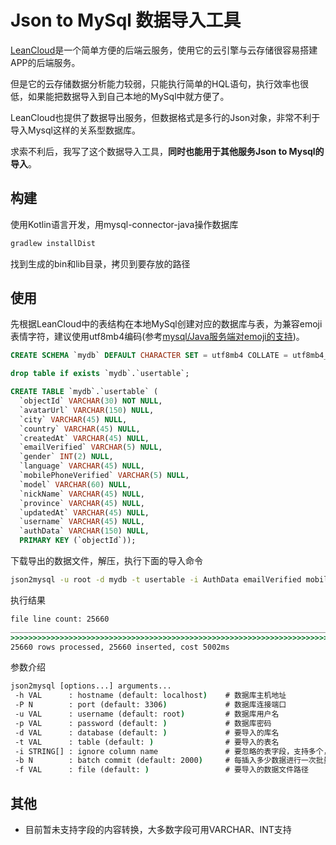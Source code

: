 # Json to MySql 数据导入工具

[LeanCloud](https://leancloud.cn/)是一个简单方便的后端云服务，使用它的云引擎与云存储很容易搭建APP的后端服务。

但是它的云存储数据分析能力较弱，只能执行简单的HQL语句，执行效率也很低，如果能把数据导入到自己本地的MySql中就方便了。

LeanCloud也提供了数据导出服务，但数据格式是多行的Json对象，非常不利于导入Mysql这样的关系型数据库。

求索不利后，我写了这个数据导入工具，**同时也能用于其他服务Json to Mysql的导入**。

## 构建

使用Kotlin语言开发，用mysql-connector-java操作数据库

```bat
gradlew installDist
```

找到生成的bin和lib目录，拷贝到要存放的路径

## 使用

先根据LeanCloud中的表结构在本地MySql创建对应的数据库与表，为兼容emoji表情字符，建议使用utf8mb4编码(参考[mysql/Java服务端对emoji的支持](https://segmentfault.com/a/1190000000616820))。

```SQL
CREATE SCHEMA `mydb` DEFAULT CHARACTER SET = utf8mb4 COLLATE = utf8mb4_unicode_ci;

drop table if exists `mydb`.`usertable`;

CREATE TABLE `mydb`.`usertable` (
  `objectId` VARCHAR(30) NOT NULL,
  `avatarUrl` VARCHAR(150) NULL,
  `city` VARCHAR(45) NULL,
  `country` VARCHAR(45) NULL,
  `createdAt` VARCHAR(45) NULL,
  `emailVerified` VARCHAR(5) NULL,
  `gender` INT(2) NULL,
  `language` VARCHAR(45) NULL,
  `mobilePhoneVerified` VARCHAR(5) NULL,
  `model` VARCHAR(60) NULL,
  `nickName` VARCHAR(45) NULL,
  `province` VARCHAR(45) NULL,
  `updatedAt` VARCHAR(45) NULL,
  `username` VARCHAR(45) NULL,
  `authData` VARCHAR(150) NULL,
  PRIMARY KEY (`objectId`));
```

下载导出的数据文件，解压，执行下面的导入命令

```bat
json2mysql -u root -d mydb -t usertable -i AuthData emailVerified mobilePhoneVerified -b 2000 -f d:\MyDocs\Desktop\part-00000
```

执行结果

```bat
file line count: 25660
____________________________________________________________________________________________________
>>>>>>>>>>>>>>>>>>>>>>>>>>>>>>>>>>>>>>>>>>>>>>>>>>>>>>>>>>>>>>>>>>>>>>>>>>>>>>>>>>>>>>>>>>>>>>>>>>>>
25660 rows processed, 25660 inserted, cost 5002ms
```

参数介绍

```bat
json2mysql [options...] arguments...
 -h VAL      : hostname (default: localhost)    # 数据库主机地址
 -P N        : port (default: 3306)             # 数据库连接端口
 -u VAL      : username (default: root)         # 数据库用户名
 -p VAL      : password (default: )             # 数据库密码
 -d VAL      : database (default: )             # 要导入的库名
 -t VAL      : table (default: )                # 要导入的表名
 -i STRING[] : ignore column name               # 要忽略的表字段，支持多个，用空格分开
 -b N        : batch commit (default: 2000)     # 每插入多少数据进行一次批量提交，太小会影响性能
 -f VAL      : file (default: )                 # 要导入的数据文件路径
```

## 其他

* 目前暂未支持字段的内容转换，大多数字段可用VARCHAR、INT支持

